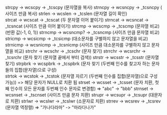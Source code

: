 strcpy   -> wcscpy   -> _tcscpy   (문자열을 복사) 
strncpy  -> wcsncpy  -> _tcsncpy  ( 사이즈 만큼 복사) 
strlen   -> wcslen   -> _tcslen   (문자열 길이 확인)  
strcat   -> wcscat   -> _tcscat   (두 문자열 이어 붙이기) 
strncat  -> wcsncat  -> _tcsncat  (사이즈 만큼 이어 붙이기) 
strcmp   -> wcscmp   -> _tcscmp   (문자열 비교) (반환 값(-1, 0, 1)) 
strncmp  -> wcsncmp? -> _tcsncmp  (사이즈 만큼 문자열 비교) 
stricmp  -> wcsicmp  -> _tcsicmp  (대소문자를 구별하지 않고 문자열을 비교) 
strnicmp -> wcsnicmp -> _tcsnicmp (사이즈 만큼 대소문자를 구별하지 않고 문자열을 비교)
strchr   -> wcschr   -> _tcschr   (문자 찾기) 
strrchr  -> wcsrchr  -> _tcsrchr  (문자 찾기 (문자열 끝에서 부터 검색)) 
strstr   -> wcsstr   -> _tcsstr   (문자열 찾기)
strpbrk  -> wcspbrk  -> _tcspbrk  (문자 찾기 (두번째 인수를 찾고자 하는 문자들의 집합(문자열)으로 구성)   
strtok   -> wcstok   -> _tcstok   (문자열 자르기 (두번째 인수를 집합(문자열)으로 구성 가능)) => 해당 문자가 NULL로 치환 됨
strset   -> wcsset   -> _tcsset   (문자 치환, 첫째 인수의 모든 문자를 두번째 인수 문자로 변경함) => "abc" -> "bbb" 
strnset  -> wcsnset  -> _tscnset  (사이즈 만큼 문자 치환) 
strupr   -> wcsupr   -> _tcsupr   (대문자로 치환)
strlwr   -> wcslwr   -> _tcslwr   (소문자로 치환) 
strrev   -> wcsrev   -> _tcsrev   (문자열 역정렬) => "가나다라마" -> "마라다나가"
